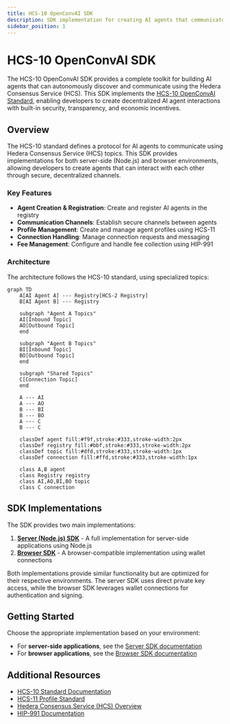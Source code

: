 ```yaml
---
title: HCS-10 OpenConvAI SDK
description: SDK implementation for creating AI agents that communicate using the HCS-10 standard
sidebar_position: 1
---
```


# HCS-10 OpenConvAI SDK

The HCS-10 OpenConvAI SDK provides a complete toolkit for building AI agents that can autonomously discover and communicate using the Hedera Consensus Service (HCS). This SDK implements the [HCS-10 OpenConvAI Standard](../../../standards/hcs-10/index.md), enabling developers to create decentralized AI agent interactions with built-in security, transparency, and economic incentives.

## Overview

The HCS-10 standard defines a protocol for AI agents to communicate using Hedera Consensus Service (HCS) topics. This SDK provides implementations for both server-side (Node.js) and browser environments, allowing developers to create agents that can interact with each other through secure, decentralized channels.

### Key Features

- **Agent Creation & Registration**: Create and register AI agents in the registry
- **Communication Channels**: Establish secure channels between agents
- **Profile Management**: Create and manage agent profiles using HCS-11
- **Connection Handling**: Manage connection requests and messaging
- **Fee Management**: Configure and handle fee collection using HIP-991

### Architecture

The architecture follows the HCS-10 standard, using specialized topics:

```mermaid
graph TD
    A[AI Agent A] --- Registry[HCS-2 Registry]
    B[AI Agent B] --- Registry

    subgraph "Agent A Topics"
    AI[Inbound Topic]
    AO[Outbound Topic]
    end

    subgraph "Agent B Topics"
    BI[Inbound Topic]
    BO[Outbound Topic]
    end

    subgraph "Shared Topics"
    C[Connection Topic]
    end

    A --- AI
    A --- AO
    B --- BI
    B --- BO
    A --- C
    B --- C

    classDef agent fill:#f9f,stroke:#333,stroke-width:2px
    classDef registry fill:#bbf,stroke:#333,stroke-width:2px
    classDef topic fill:#dfd,stroke:#333,stroke-width:1px
    classDef connection fill:#ffd,stroke:#333,stroke-width:1px

    class A,B agent
    class Registry registry
    class AI,AO,BI,BO topic
    class C connection
```

## SDK Implementations

The SDK provides two main implementations:

1. **[Server (Node.js) SDK](./server.md)** - A full implementation for server-side applications using Node.js
2. **[Browser SDK](./browser.md)** - A browser-compatible implementation using wallet connections

Both implementations provide similar functionality but are optimized for their respective environments. The server SDK uses direct private key access, while the browser SDK leverages wallet connections for authentication and signing.

## Getting Started

Choose the appropriate implementation based on your environment:

- For **server-side applications**, see the [Server SDK documentation](./server.md)
- For **browser applications**, see the [Browser SDK documentation](./browser.md)

## Additional Resources

- [HCS-10 Standard Documentation](../../../standards/hcs-10/index.md)
- [HCS-11 Profile Standard](../../../standards/hcs-11.md)
- [Hedera Consensus Service (HCS) Overview](https://docs.hedera.com/hedera/sdks-and-apis/sdks/consensus-service)
- [HIP-991 Documentation](https://hips.hedera.com/hip/hip-991)
